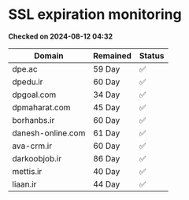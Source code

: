 # SSL expiration monitoring

**Checked on 2024-08-12 04:32**

| Domain | Remained | Status       |
|--------|----------|--------------|
| dpe.ac     | 59 Day   | ✅ |
| dpedu.ir     | 60 Day   | ✅ |
| dpgoal.com     | 34 Day   | ✅ |
| dpmaharat.com     | 45 Day   | ✅ |
| borhanbs.ir     | 60 Day   | ✅ |
| danesh-online.com     | 61 Day   | ✅ |
| ava-crm.ir     | 60 Day   | ✅ |
| darkoobjob.ir     | 86 Day   | ✅ |
| mettis.ir     | 40 Day   | ✅ |
| liaan.ir     | 44 Day   | ✅ |
